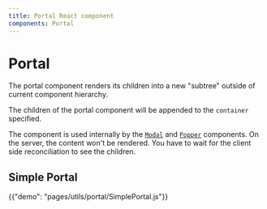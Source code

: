 ```yaml
---
title: Portal React component
components: Portal
---
```

# Portal

<p class="description">The portal component renders its children into a new "subtree" outside of current component hierarchy.</p>

The children of the portal component will be appended to the `container` specified.

The component is used internally by the [`Modal`](/utils/modal/) and [`Popper`](/utils/popper/) components. On the server, the content won't be rendered. You have to wait for the client side reconciliation to see the children.

## Simple Portal

{{"demo": "pages/utils/portal/SimplePortal.js"}}